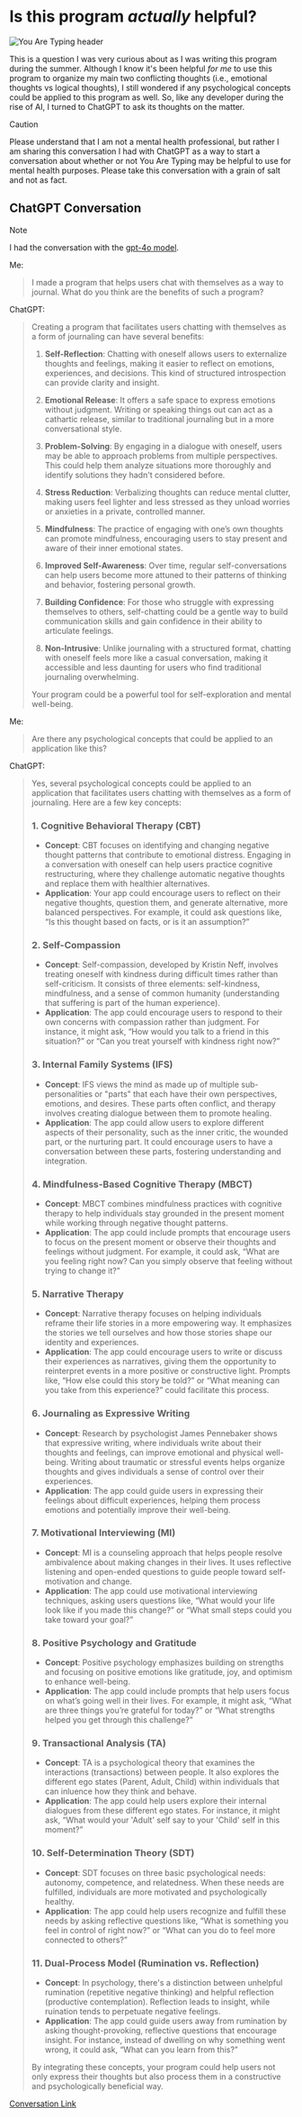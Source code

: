 <!-- markdownlint-disable MD026 -->
# Is this program *actually* helpful?

![You Are Typing header](../.github/assets/header.png)

This is a question I was very curious about as I was writing this program during
the summer. Although I know it's been helpful *for me* to use this program to
organize my main two conflicting thoughts (i.e., emotional thoughts vs logical
thoughts), I still wondered if any psychological concepts could be applied to
this program as well. So, like any developer during the rise of AI, I turned to
ChatGPT to ask its thoughts on the matter.

> [!CAUTION]
> Please understand that I am not a mental health professional, but rather I am
> sharing this conversation I had with ChatGPT as a way to start a conversation
> about whether or not You Are Typing may be helpful to use for mental health
> purposes. Please take this conversation with a grain of salt and not as fact.

## ChatGPT Conversation

> [!NOTE]
> I had the conversation with the
> [gpt-4o model](https://platform.openai.com/docs/models/gpt-4o).

<!-- cSpell:disable -->

Me:

> I made a program that helps users chat with themselves as a way to journal.
> What do you think are the benefits of such a program?

ChatGPT:

> Creating a program that facilitates users chatting with themselves as a form
> of journaling can have several benefits:
>
> 1. **Self-Reflection**: Chatting with oneself allows users to externalize
>    thoughts and feelings, making it easier to reflect on emotions, experiences,
>    and decisions. This kind of structured introspection can provide clarity
>    and insight.
>
> 2. **Emotional Release**: It offers a safe space to express emotions without
>    judgment. Writing or speaking things out can act as a cathartic release,
>    similar to traditional journaling but in a more conversational style.
>
> 3. **Problem-Solving**: By engaging in a dialogue with oneself, users may be
>    able to approach problems from multiple perspectives. This could help them
>    analyze situations more thoroughly and identify solutions they hadn't
>    considered before.
>
> 4. **Stress Reduction**: Verbalizing thoughts can reduce mental clutter,
>    making users feel lighter and less stressed as they unload worries or
>    anxieties in a private, controlled manner.
>
> 5. **Mindfulness**: The practice of engaging with one’s own thoughts can
>    promote mindfulness, encouraging users to stay present and aware of their
>    inner emotional states.
>
> 6. **Improved Self-Awareness**: Over time, regular self-conversations can help
>    users become more attuned to their patterns of thinking and behavior,
>    fostering personal growth.
>
> 7. **Building Confidence**: For those who struggle with expressing themselves
>    to others, self-chatting could be a gentle way to build communication skills
>    and gain confidence in their ability to articulate feelings.
>
> 8. **Non-Intrusive**: Unlike journaling with a structured format, chatting
>    with oneself feels more like a casual conversation, making it accessible
>    and less daunting for users who find traditional journaling overwhelming.
>
> Your program could be a powerful tool for self-exploration and mental
> well-being.

Me:

> Are there any psychological concepts that could be applied to an application
> like this?

ChatGPT:

> Yes, several psychological concepts could be applied to an application that
> facilitates users chatting with themselves as a form of journaling. Here are a
> few key concepts:
>
> ### 1. **Cognitive Behavioral Therapy (CBT)**
>
> - **Concept**: CBT focuses on identifying and changing negative thought
>   patterns that contribute to emotional distress. Engaging in a conversation
>   with oneself can help users practice cognitive restructuring, where they
>   challenge automatic negative thoughts and replace them with healthier
>   alternatives.
> - **Application**: Your app could encourage users to reflect on their negative
>   thoughts, question them, and generate alternative, more balanced
>   perspectives. For example, it could ask questions like, “Is this thought
>   based on facts, or is it an assumption?”
>
> ### 2. **Self-Compassion**
>
> - **Concept**: Self-compassion, developed by Kristin Neff, involves treating
>   oneself with kindness during difficult times rather than self-criticism. It
>   consists of three elements: self-kindness, mindfulness, and a sense of common
>   humanity (understanding that suffering is part of the human experience).
> - **Application**: The app could encourage users to respond to their own
>   concerns with compassion rather than judgment. For instance, it might ask,
>   “How would you talk to a friend in this situation?” or “Can you treat
>   yourself with kindness right now?”
>
> ### 3. **Internal Family Systems (IFS)**
>
> - **Concept**: IFS views the mind as made up of multiple sub-personalities or
>   "parts" that each have their own perspectives, emotions, and desires. These
>   parts often conflict, and therapy involves creating dialogue between them to
>   promote healing.
> - **Application**: The app could allow users to explore different aspects of
>   their personality, such as the inner critic, the wounded part, or the
>   nurturing part. It could encourage users to have a conversation between these
>   parts, fostering understanding and integration.
>
> ### 4. **Mindfulness-Based Cognitive Therapy (MBCT)**
>
> - **Concept**: MBCT combines mindfulness practices with cognitive therapy to
>   help individuals stay grounded in the present moment while working through
>   negative thought patterns.
> - **Application**: The app could include prompts that encourage users to focus
>   on the present moment or observe their thoughts and feelings without judgment.
>   For example, it could ask, “What are you feeling right now? Can you simply
>   observe that feeling without trying to change it?”
>
> ### 5. **Narrative Therapy**
>
> - **Concept**: Narrative therapy focuses on helping individuals reframe their
>   life stories in a more empowering way. It emphasizes the stories we tell
>   ourselves and how those stories shape our identity and experiences.
> - **Application**: The app could encourage users to write or discuss their
>   experiences as narratives, giving them the opportunity to reinterpret events
>   in a more positive or constructive light. Prompts like, “How else could this
>   story be told?” or “What meaning can you take from this experience?” could
>   facilitate this process.
>
> ### 6. **Journaling as Expressive Writing**
>
> - **Concept**: Research by psychologist James Pennebaker shows that expressive
>   writing, where individuals write about their thoughts and feelings, can
>   improve emotional and physical well-being. Writing about traumatic or
>   stressful events helps organize thoughts and gives individuals a sense of
>   control over their experiences.
> - **Application**: The app could guide users in expressing their feelings about
>   difficult experiences, helping them process emotions and potentially improve
>   their well-being.
>
> ### 7. **Motivational Interviewing (MI)**
>
> - **Concept**: MI is a counseling approach that helps people resolve
>   ambivalence about making changes in their lives. It uses reflective listening
>   and open-ended questions to guide people toward self-motivation and change.
> - **Application**: The app could use motivational interviewing techniques,
>   asking users questions like, “What would your life look like if you made this
>   change?” or “What small steps could you take toward your goal?”
>
> ### 8. **Positive Psychology and Gratitude**
>
> - **Concept**: Positive psychology emphasizes building on strengths and
>   focusing on positive emotions like gratitude, joy, and optimism to enhance
>   well-being.
> - **Application**: The app could include prompts that help users focus on
>   what’s going well in their lives. For example, it might ask, “What are three
>   things you’re grateful for today?” or “What strengths helped you get through
>   this challenge?”
>
> ### 9. **Transactional Analysis (TA)**
>
> - **Concept**: TA is a psychological theory that examines the interactions
>   (transactions) between people. It also explores the different ego states
>   (Parent, Adult, Child) within individuals that can inluence how they think
>   and behave.
> - **Application**: The app could help users explore their internal dialogues
>   from these different ego states. For instance, it might ask, “What would
>   your 'Adult' self say to your 'Child' self in this moment?”
>
> ### 10. **Self-Determination Theory (SDT)**
>
> - **Concept**: SDT focuses on three basic psychological needs: autonomy,
>   competence, and relatedness. When these needs are fulfilled, individuals are
>   more motivated and psychologically healthy.
> - **Application**: The app could help users recognize and fulfill these needs
>   by asking reflective questions like, “What is something you feel in control
>   of right now?” or “What can you do to feel more connected to others?”
>
> ### 11. **Dual-Process Model (Rumination vs. Reflection)**
>
> - **Concept**: In psychology, there's a distinction between unhelpful
>   rumination (repetitive negative thinking) and helpful reflection (productive
>   contemplation). Reflection leads to insight, while ruination tends to
>   perpetuate negative feelings.
> - **Application**: The app could guide users away from rumination by asking
>   thought-provoking, reflective questions that encourage insight. For
>   instance, instead of dwelling on why something went wrong, it could ask,
>   “What can you learn from this?”
>
> By integrating these concepts, your program could help users not only express
> their thoughts but also process them in a constructive and psychologically
> beneficial way.

<!-- cSpell:enable -->

[Conversation Link](https://chatgpt.com/share/74e5e7ac-eb04-4f37-8691-e2b32139a0b4)
